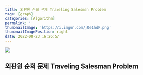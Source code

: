 ```yaml
---
title: 외판원 순회 문제 Traveling Salesman Problem
tags: [graph]
categories: [Algorithm]
permalink: ''
thumbnailImage: 'https://i.imgur.com/jOe1hdP.png'
thumbnailImagePosition: right
date: 2022-08-23 16:26:57
---
```


<!-- excerpt -->
<!-- toc -->

<img src="https://i.imgur.com/sK9h0Ll.png" />

## 외판원 순회 문제 Traveling Salesman Problem
